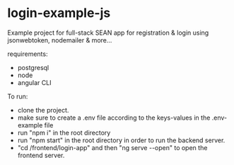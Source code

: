 # login-example-js
Example project for full-stack SEAN app for registration &amp; login using jsonwebtoken, nodemailer &amp; more...

requirements:

* postgresql
* node
* angular CLI

To run:

* clone the project.
* make sure to create a .env file according to the keys-values in the .env-example file
* run "npm i" in the root directory
* run "npm start" in the root directory in order to run the backend server.
* "cd /frontend/login-app" and then "ng serve --open" to open the frontend server.

